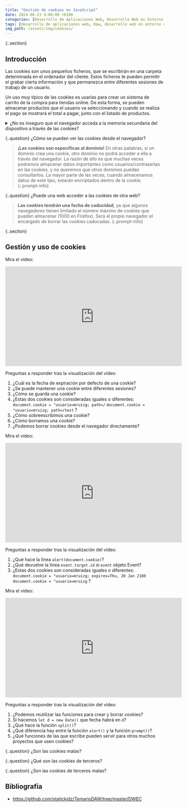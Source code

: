 ```yaml
---
title: "Gestión de cookies en JavaScript"
date: 2024-06-23 9:00:00 +0100
categories: [Desarrollo de Aplicaciones Web, Desarrollo Web en Entorno Cliente]
tags: [desarrollo de aplicaciones web, daw, desarrollo web en entorno cliente, dwec, teoria, cookies, javascript]
img_path: /assets/img/cookies/
---
```


{:.section}
## Introducción

Las cookies son unos pequeños ficheros, que se escribirán en una carpeta determinada en el ordenador del cliente. Estos ficheros te pueden permitir el grabar cierta información y que permanezca entre diferentes sesiones de trabajo de un usuario.

Un uso muy típico de las cookies es usarlas para crear un sistema de carrito de la compra para tiendas online. De esta forma, se pueden almacenar productos que el usuario va seleccionando y cuando se realiza el pago se mostrará el total a pagar, junto con el listado de productos.

<details class="card mb-2">
  <summary class="card-header question">¿No es inseguro que el navegador acceda a la memoria secundaria del dispositivo a través de las cookies?
</summary>
  <div class="card-body" markdown="1">

Permitir que algún programa pueda leer y escribir en el disco duro puede parecer inseguro en un principio, pero el mecanismo de las cookies no abre tu disco duro al mundo para que cualquiera pueda ver su contenido o modificarlo. Este mecanismo de las cookies proporciona acceso a un fichero, que está situado en un directorio especial del disco duro.

En navegadores como Mozilla Firefox, el fichero de cookie se nombra como `cookies.txt` y está localizado en un directorio (cuyo nombre termina en `.slt`) dentro del perfil del navegador.

En Windows, esa localización está en:

```plaintext
C:\\Windows\Application Data\Mozilla\Profiles\<profilename>\
```

y en Mac OSX en:

```plaintext
<user>/Library/Mozilla/Profiles/<profilename>/.
```

Google Chrome almacena las cookies en su base de datos SQLite en un fichero llamado Cookies dentro de:

```plaintext
<user>\Local Settings\Application Data\Google\Chrome\User Data\Default
```

Un fichero de cookies es un fichero de texto. El formato de almacenamiento de los datos en ese fichero dependerá del navegador. La estructura de ese fichero te dará igual ya que para acceder a las cookies lo vas a hacer a través de la propiedad `document.cookie`.

<!-- Comentario para que no se descuajeringue la cosa -->
  </div>
</details>

{:.question}
¿Cómo se pueden ver las cookies desde el navegador?

> **¡Las cookies son específicas al dominio!** En otras palabras, si un dominio crea una cookie, otro dominio no podrá acceder a ella a través del navegador. La razón de ello es que muchas veces podremos almacenar datos importantes como usuarios/contraseñas en las cookies, y no queremos que otros dominios puedan consultarlos. La mayor parte de las veces, cuando almacenamos datos de este tipo, estarán encriptados dentro de la cookie.
{:.prompt-info}

{:.question}
¿Puede una web acceder a las cookies de otra web?

> **Las cookies tendrán una fecha de caducidad**, ya que algunos navegadores tienen limitado el número máximo de cookies que pueden almacenar (1000 en Firefox). Será el propio navegador el encargado de borrar las cookies caducadas.
{:.prompt-info}

{:.section}
## Gestión y uso de cookies

Mira el vídeo:

<iframe width="560" height="315" src="https://www.youtube.com/embed/1PVH9EU_3Rs?si=Lix_F_sCY84xZ1rZ" title="YouTube video player" frameborder="0" allow="accelerometer; autoplay; clipboard-write; encrypted-media; gyroscope; picture-in-picture; web-share" referrerpolicy="strict-origin-when-cross-origin" allowfullscreen></iframe>

Preguntas a responder tras la visualización del vídeo:

1. ¿Cuál es la fecha de expiración por defecto de una cookie?
1. ¿Se puede mantener una cookie entre diferentes sesiones?
1. ¿Cómo se guarda una cookie?
1. ¿Estas dos cookies son consideradas iguales o diferentes: `document.cookie = "usuario=mruizg; path=/` `document.cookie = "usuario=mruizg; path=/test` ?
1. ¿Cómo sobreescribimos una cookie?
1. ¿Cómo borramos una cookie?
1. ¿Podemos borrar cookies desde el navegador directamente?

Mira el vídeo:

<iframe width="560" height="315" src="https://www.youtube.com/embed/k7pteU48rpc?si=OV0nIwf5LPrIs_BM" title="YouTube video player" frameborder="0" allow="accelerometer; autoplay; clipboard-write; encrypted-media; gyroscope; picture-in-picture; web-share" referrerpolicy="strict-origin-when-cross-origin" allowfullscreen></iframe>

Preguntas a responder tras la visualización del vídeo:

1. ¿Qué hace la línea `alert(document.cookie)`?
1. ¿Qué devuelve la línea `event.target.id` si `event` objeto Event?
1. ¿Estas dos cookies son consideradas iguales o diferentes: `document.cookie = "usuario=mruizg; expires=Thu, 20 Jan 2100` `document.cookie = "usuario=mruizg` ?

Mira el vídeo:

<iframe width="560" height="315" src="https://www.youtube.com/embed/4qyEnLeyk_k?si=Sot3_rblv1SPxqnN" title="YouTube video player" frameborder="0" allow="accelerometer; autoplay; clipboard-write; encrypted-media; gyroscope; picture-in-picture; web-share" referrerpolicy="strict-origin-when-cross-origin" allowfullscreen></iframe>

Preguntas a responder tras la visualización del vídeo:

1. ¿Podemos reutilizar las funciones para crear y borrar cookies?
1. Si hacemos `let d = new Date()` que fecha habrá en `d`?
1. ¿Qué hace la función `split()`?
1. ¿Qué diferencia hay entre la función `alert()` y la función `prompt()`?
1. ¿Qué funciones de las que escribe pueden servir para otros muchos proyectos que usen cookies?

{:.question}
¿Son las cookies malas?

{:.question}
¿Qué son las cookies de terceros?

{:.question}
¿Son las cookies de terceros malas?

## Bibliografía

- <https://github.com/statickidz/TemarioDAW/tree/master/DWEC>
